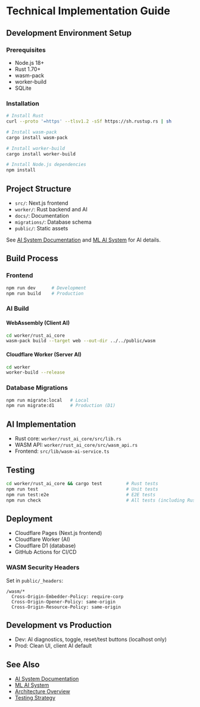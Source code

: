 # Technical Implementation Guide

## Development Environment Setup

### Prerequisites

- Node.js 18+
- Rust 1.70+
- wasm-pack
- worker-build
- SQLite

### Installation

```bash
# Install Rust
curl --proto '=https' --tlsv1.2 -sSf https://sh.rustup.rs | sh

# Install wasm-pack
cargo install wasm-pack

# Install worker-build
cargo install worker-build

# Install Node.js dependencies
npm install
```

## Project Structure

- `src/`: Next.js frontend
- `worker/`: Rust backend and AI
- `docs/`: Documentation
- `migrations/`: Database schema
- `public/`: Static assets

See [AI System Documentation](./ai-system.md) and [ML AI System](./ml-ai-system.md) for AI details.

## Build Process

### Frontend

```bash
npm run dev      # Development
npm run build    # Production
```

### AI Build

#### WebAssembly (Client AI)

```bash
cd worker/rust_ai_core
wasm-pack build --target web --out-dir ../../public/wasm
```

#### Cloudflare Worker (Server AI)

```bash
cd worker
worker-build --release
```

### Database Migrations

```bash
npm run migrate:local   # Local
npm run migrate:d1      # Production (D1)
```

## AI Implementation

- Rust core: `worker/rust_ai_core/src/lib.rs`
- WASM API: `worker/rust_ai_core/src/wasm_api.rs`
- Frontend: `src/lib/wasm-ai-service.ts`

## Testing

```bash
cd worker/rust_ai_core && cargo test         # Rust tests
npm run test                                 # Unit tests
npm run test:e2e                             # E2E tests
npm run check                                # All tests (including Rust)
```

## Deployment

- Cloudflare Pages (Next.js frontend)
- Cloudflare Worker (AI)
- Cloudflare D1 (database)
- GitHub Actions for CI/CD

### WASM Security Headers

Set in `public/_headers`:

```
/wasm/*
  Cross-Origin-Embedder-Policy: require-corp
  Cross-Origin-Opener-Policy: same-origin
  Cross-Origin-Resource-Policy: same-origin
```

## Development vs Production

- Dev: AI diagnostics, toggle, reset/test buttons (localhost only)
- Prod: Clean UI, client AI default

## See Also

- [AI System Documentation](./ai-system.md)
- [ML AI System](./ml-ai-system.md)
- [Architecture Overview](./architecture-overview.md)
- [Testing Strategy](./testing-strategy.md)
